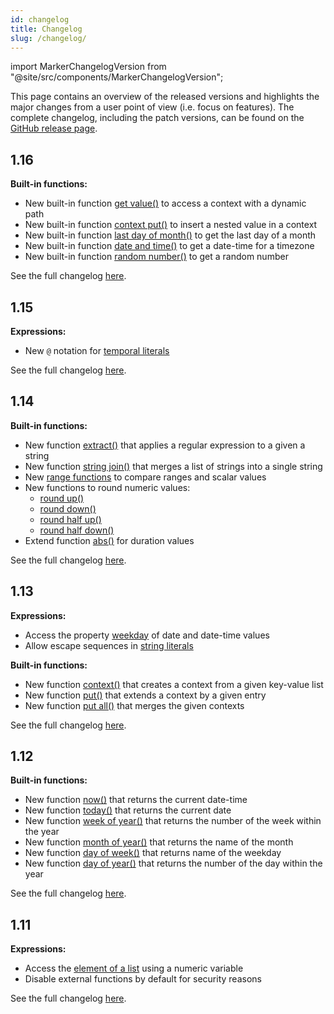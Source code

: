 ```yaml
---
id: changelog 
title: Changelog 
slug: /changelog/
---
```


import MarkerChangelogVersion from "@site/src/components/MarkerChangelogVersion";

This page contains an overview of the released versions and highlights the major changes from a user
point of view (i.e. focus on features). The complete changelog, including the patch
versions, can be found on the [GitHub release page](https://github.com/camunda/feel-scala/releases).

## 1.16

<MarkerChangelogVersion versionZeebe="8.2.0" versionC7="7.20.0" />


**Built-in functions:**

* New built-in function [get value()](https://docs.camunda.io/docs/components/modeler/feel/builtin-functions/feel-built-in-functions-context#get-valuecontext-keys) to access a context with a dynamic path
* New built-in function [context put()](https://docs.camunda.io/docs/components/modeler/feel/builtin-functions/feel-built-in-functions-context#context-putcontext-keys-value) to insert a nested value in a context
* New built-in function [last day of month()](https://docs.camunda.io/docs/components/modeler/feel/builtin-functions/feel-built-in-functions-temporal#last-day-of-monthdate) to get the last day of a month
* New built-in function [date and time()](https://docs.camunda.io/docs/components/modeler/feel/builtin-functions/feel-built-in-functions-conversion#date-and-timedate-timezone) to get a date-time for a timezone
* New built-in function [random number()](https://docs.camunda.io/docs/components/modeler/feel/builtin-functions/feel-built-in-functions-numeric#random-number) to get a random number

See the full changelog [here](https://github.com/camunda/feel-scala/releases/tag/1.16.0).

## 1.15

<MarkerChangelogVersion versionZeebe="8.1.0" versionC7="7.19.0" />

**Expressions:**

* New `@` notation for [temporal literals](https://docs.camunda.io/docs/components/modeler/feel/language-guide/feel-temporal-expressions#literal)

See the full changelog [here](https://github.com/camunda/feel-scala/releases/tag/1.15.0).

## 1.14

<MarkerChangelogVersion versionZeebe="1.3.1" versionC7="7.18.0" />

**Built-in functions:**

* New function [extract()](https://docs.camunda.io/docs/components/modeler/feel/builtin-functions/feel-built-in-functions-string#extractstring-pattern)
  that applies a regular expression to a given a string
* New
  function [string join()](https://docs.camunda.io/docs/components/modeler/feel/builtin-functions/feel-built-in-functions-list#string-joinlist)
  that merges a list of strings into a single string
* New [range functions](https://docs.camunda.io/docs/components/modeler/feel/builtin-functions/feel-built-in-functions-range) to compare
  ranges and scalar values
* New functions to round numeric values:
  * [round up()](https://docs.camunda.io/docs/components/modeler/feel/builtin-functions/feel-built-in-functions-numeric#round-upn-scale)
  * [round down()](https://docs.camunda.io/docs/components/modeler/feel/builtin-functions/feel-built-in-functions-numeric#round-downn-scale)
  * [round half up()](https://docs.camunda.io/docs/components/modeler/feel/builtin-functions/feel-built-in-functions-numeric#round-half-upn-scale)
  * [round half down()](https://docs.camunda.io/docs/components/modeler/feel/builtin-functions/feel-built-in-functions-numeric#round-half-downn-scale)
* Extend function [abs()](https://docs.camunda.io/docs/components/modeler/feel/builtin-functions/feel-built-in-functions-temporal#absn) for
  duration values

See the full changelog [here](https://github.com/camunda/feel-scala/releases/tag/1.14.0).

## 1.13

<MarkerChangelogVersion versionZeebe="1.0.0" versionC7="7.15.0" />

**Expressions:**

* Access the property [weekday](https://docs.camunda.io/docs/components/modeler/feel/language-guide/feel-temporal-expressions#properties)
  of date and date-time values
* Allow escape sequences in [string literals](https://docs.camunda.io/docs/components/modeler/feel/language-guide/feel-data-types#string)

**Built-in functions:**

* New
  function [context()](https://docs.camunda.io/docs/components/modeler/feel/builtin-functions/feel-built-in-functions-conversion#contextentries)
  that creates a context from a given key-value list
* New function [put()](https://docs.camunda.io/docs/components/modeler/feel/builtin-functions/feel-built-in-functions-context#context-putcontext-key-value) that
  extends a context by a given entry
* New
  function [put all()](https://docs.camunda.io/docs/components/modeler/feel/builtin-functions/feel-built-in-functions-context#context-mergecontexts)
  that merges the given contexts

See the full changelog [here](https://github.com/camunda/feel-scala/releases/tag/1.13.0).

## 1.12

<MarkerChangelogVersion versionZeebe="0.25.0" versionC7="7.14.0" />

**Built-in functions:**

* New function [now()](https://docs.camunda.io/docs/components/modeler/feel/builtin-functions/feel-built-in-functions-temporal#now) that
  returns the current date-time
* New function [today()](https://docs.camunda.io/docs/components/modeler/feel/builtin-functions/feel-built-in-functions-temporal#today)
  that returns the current date
* New
  function [week of year()](https://docs.camunda.io/docs/components/modeler/feel/builtin-functions/feel-built-in-functions-temporal#week-of-yeardate)
  that returns the number of the week within the year
* New
  function [month of year()](https://docs.camunda.io/docs/components/modeler/feel/builtin-functions/feel-built-in-functions-temporal#month-of-yeardate)
  that returns the name of the month
* New
  function [day of week()](https://docs.camunda.io/docs/components/modeler/feel/builtin-functions/feel-built-in-functions-temporal#day-of-weekdate)
  that returns name of the weekday
* New
  function [day of year()](https://docs.camunda.io/docs/components/modeler/feel/builtin-functions/feel-built-in-functions-temporal#day-of-yeardate)
  that returns the number of the day within the year

See the full changelog [here](https://github.com/camunda/feel-scala/releases/tag/1.12.0).


## 1.11

<MarkerChangelogVersion versionZeebe="0.23.0" versionC7="7.13.0" />

**Expressions:**

* Access the [element of a list](https://docs.camunda.io/docs/components/modeler/feel/language-guide/feel-list-expressions#get-element) using a numeric variable
* Disable external functions by default for security reasons

See the full changelog [here](https://github.com/camunda/feel-scala/releases/tag/1.11.0).
